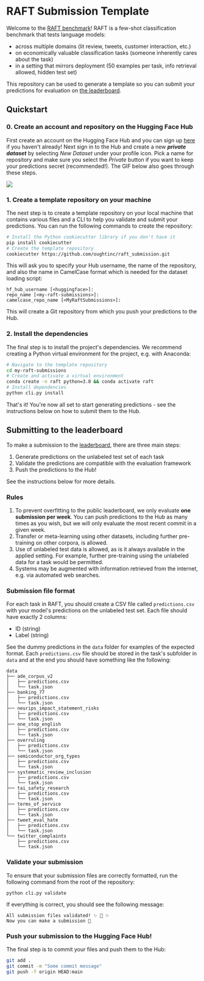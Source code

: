 # RAFT Submission Template

Welcome to the [RAFT benchmark](https://raft.elicit.org/)! RAFT is a few-shot classification benchmark that tests language models:

- across multiple domains (lit review, tweets, customer interaction, etc.)
- on economically valuable classification tasks (someone inherently cares about the task)
- in a setting that mirrors deployment (50 examples per task, info retrieval allowed, hidden test set)

This repository can be used to generate a template so you can submit your predictions for evaluation on [the leaderboard](https://huggingface.co/spaces/ought/raft-leaderboard).

## Quickstart

### 0. Create an account and repository on the Hugging Face Hub

First create an account on the Hugging Face Hub and you can sign up [here](https://huggingface.co/join) if you haven't already! Next sign in to the Hub and create a new **_private dataset_** by selecting _New Dataset_ under your profile icon. Pick a name for repository and make sure you select the _Private_ button if you want to keep your predictions secret (recommended!). The GIF below also goes through these steps.

![](raft-dataset.gif)

### 1. Create a template repository on your machine

The next step is to create a template repository on your local machine that contains various files and a CLI to help you validate and submit your predictions. You can run the following commands to create the repository:

```bash
# Install the Python cookiecutter library if you don't have it
pip install cookiecutter
# Create the template repository
cookiecutter https://github.com/oughtinc/raft_submission.git
```

This will ask you to specify your Hub username, the name of the repository, and also the name in CamelCase format which is needed for the dataset loading script:

```
hf_hub_username [<huggingface>]:
repo_name [<my-raft-submissions>]:
camelcase_repo_name [<MyRaftSubmissions>]:
```

This will create a Git repository from which you push your predictions to the Hub.

### 2. Install the dependencies

The final step is to install the project's dependencies. We recommend creating a Python virtual environment for the project, e.g. with Anaconda:

```bash
# Navigate to the template repository
cd my-raft-submissions
# Create and activate a virtual environment
conda create -n raft python=3.8 && conda activate raft
# Install dependencies
python cli.py install
```

That's it! You're now all set to start generating predictions - see the instructions below on how to submit them to the Hub.

## Submitting to the leaderboard

To make a submission to the [leaderboard](https://huggingface.co/spaces/ought/raft-leaderboard), there are three main steps:

1. Generate predictions on the unlabeled test set of each task
2. Validate the predictions are compatible with the evaluation framework
3. Push the predictions to the Hub!

See the instructions below for more details.

### Rules

1. To prevent overfitting to the public leaderboard, we only evaluate **one submission per week**. You can push predictions to the Hub as many times as you wish, but we will only evaluate the most recent commit in a given week. 
2. Transfer or meta-learning using other datasets, including further pre-training on other corpora, is allowed.
3. Use of unlabeled test data is allowed, as is it always available in the applied setting. For example, further pre-training using the unlabeled data for a task would be permitted.
4. Systems may be augmented with information retrieved from the internet, e.g. via automated web searches.


### Submission file format

For each task in RAFT, you should create a CSV file called `predictions.csv` with your model's predictions on the unlabeled test set. Each file should have exactly 2 columns:

* ID (string)
* Label (string)

See the dummy predictions in the `data` folder for examples of the expected format. Each `predictions.csv` file should be stored in the task's subfolder in `data` and at the end you should have something like the following:

```
data
├── ade_corpus_v2
│   ├── predictions.csv
│   └── task.json
├── banking_77
│   ├── predictions.csv
│   └── task.json
├── neurips_impact_statement_risks
│   ├── predictions.csv
│   └── task.json
├── one_stop_english
│   ├── predictions.csv
│   └── task.json
├── overruling
│   ├── predictions.csv
│   └── task.json
├── semiconductor_org_types
│   ├── predictions.csv
│   └── task.json
├── systematic_review_inclusion
│   ├── predictions.csv
│   └── task.json
├── tai_safety_research
│   ├── predictions.csv
│   └── task.json
├── terms_of_service
│   ├── predictions.csv
│   └── task.json
├── tweet_eval_hate
│   ├── predictions.csv
│   └── task.json
└── twitter_complaints
    ├── predictions.csv
    └── task.json
```

### Validate your submission

To ensure that your submission files are correctly formatted, run the following command from the root of the repository:

```
python cli.py validate
```

If everything is correct, you should see the following message:

```
All submission files validated! ✨ 🚀 ✨
Now you can make a submission 🤗
```

### Push your submission to the Hugging Face Hub!

The final step is to commit your files and push them to the Hub:

```bash
git add .
git commit -m "Some commit message"
git push -f origin HEAD:main
```
